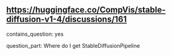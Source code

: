 ## https://huggingface.co/CompVis/stable-diffusion-v1-4/discussions/161

contains_question: yes

question_part: Where do I get StableDiffusionPipeline